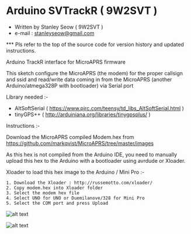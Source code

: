 Arduino SVTrackR ( 9W2SVT )
========================

 - Written by Stanley Seow ( 9W2SVT )
 - e-mail : stanleyseow@gmail.com
 
 *** Pls refer to the top of the source code for version history and updated instructions.
 

Arduino TrackR interface for MicroAPRS firmware

 This sketch configure the MicroAPRS (the modem) for the proper callsign and ssid and read/write data coming in from the MicroAPRS (another Arduino/atmega328P with bootloader) via Serial port

 Library needed :-
 
 * AltSoftSerial ( https://www.pjrc.com/teensy/td_libs_AltSoftSerial.html )
 * tinyGPS++ ( http://arduiniana.org/libraries/tinygpsplus/ )
 
 
 Instructions :-
 
 Download the MicroAPRS compiled Modem.hex from https://github.com/markqvist/MicroAPRS/tree/master/images 
 
 As this hex is not compiled from the Arduino IDE, you need to manually upload this hex to the Arduino with a bootloader using avrdude or Xloader.
 
Xloader to load this hex image to the Arduino / Mini Pro :-
 
    1. Download the Xloader : http://russemotto.com/xloader/
    2. Copy modem.hex into Xloader folder
    3. Select the modem hex file 
    4. Select UNO for UNO or Duemilanove/328 for Mini Pro
    5. Select the COM port and press Upload
    

    
![alt text](https://raw.github.com/stanleyseow/ArduinoTracker-MicroAPRS/photos/MicroModem.jpg "Modem")

![alt text](https://raw.github.com/stanleyseow/ArduinoTracker-MicroAPRS/photos/SVTrackR.jpg "Tracker")





